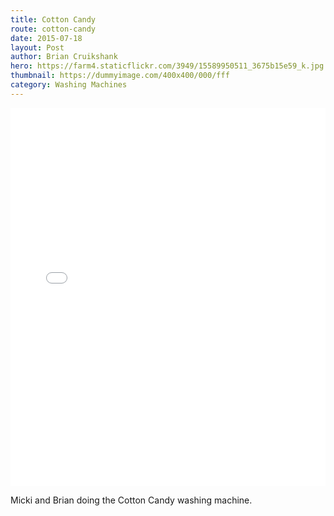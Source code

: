 ```yaml
---
title: Cotton Candy
route: cotton-candy
date: 2015-07-18
layout: Post
author: Brian Cruikshank
hero: https://farm4.staticflickr.com/3949/15589950511_3675b15e59_k.jpg
thumbnail: https://dummyimage.com/400x400/000/fff
category: Washing Machines
---
```


<style>.embed-container {position: relative; padding-bottom: 120%; height: 0; overflow: hidden;} .embed-container iframe, .embed-container object, .embed-container embed { position: absolute; top: 0; left: 0; width: 100%; height: 100%; }</style><div class='embed-container'><iframe src='//instagram.com/p/47wPPpRCB5/embed/' frameborder='0' scrolling='no' allowtransparency='true'></iframe></div>

Micki and Brian doing the Cotton Candy washing machine.
